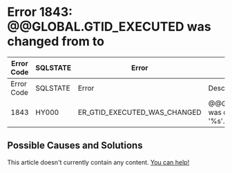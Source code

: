 
# Error 1843: @@GLOBAL.GTID_EXECUTED was changed from to


| Error Code | SQLSTATE | Error | Description |
| --- | --- | --- | --- |
| Error Code | SQLSTATE | Error | Description |
| 1843 | HY000 | ER_GTID_EXECUTED_WAS_CHANGED | @@GLOBAL.GTID_EXECUTED was changed from '%s' to '%s'. |




## Possible Causes and Solutions


This article doesn't currently contain any content. [You can help!](/kb/en/writing-and-editing-knowledge-base-articles/)

